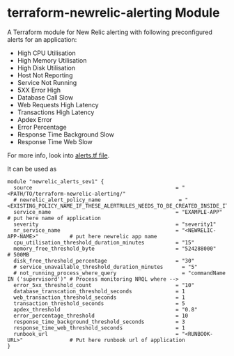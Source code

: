 # terraform-newrelic-alerting Module
A Terraform module for New Relic alerting with following preconfigured alerts for an application:
- High CPU Utilisation
- High Memory Utilisation
- High Disk Utilisation
- Host Not Reporting
- Service Not Running
- 5XX Error High
- Database Call Slow
- Web Requests High Latency
- Transactions High Latency
- Apdex Error
- Error Percentage
- Response Time Background Slow
- Response Time Web Slow

For more info, look into [alerts.tf file](./alerts.tf).

It can be used as

```hcl
module "newrelic_alerts_sev1" {
  source                                              = "<PATH/TO/terraform-newrelic-alerting/"
  # newrelic_alert_policy_name                         = "<EXISTING_POLICY_NAME_IF_THESE_ALERTRULES_NEEDS_TO_BE_CREATED_INSIDE_IT_INSTEAD_OF_NEW_POLICY>
  service_name                                        = "EXAMPLE-APP"                  # put here name of application
  severity                                            = "severity1"
  nr_service_name                                     = "<NEWRELIC-APP-NAME>"          # put here newrelic app name
  cpu_utilisation_threshold_duration_minutes          = "15"
  memory_free_threshold_byte                          = "524288000"                    # 500MB
  disk_free_threshold_percentage                      = "30"
  # service_unavailable_threshold_duration_minutes      = "5"
  # not_running_process_where_query                     = "commandName IN ('supervisord')" # Process monitoring NRQL where -->
  error_5xx_threshold_count                           = "10"
  database_transcation_threshold_seconds              = 1
  web_transaction_threshold_seconds                   = 1
  transaction_threshold_seconds                       = 5
  apdex_threshold                                     = "0.8"
  error_percentage_threshold                          = 10
  response_time_background_threshold_seconds          = 3
  response_time_web_threshold_seconds                 = 1
  runbook_url                                         = "<RUNBOOK-URL>"               # Put here runbook url of application
}
```